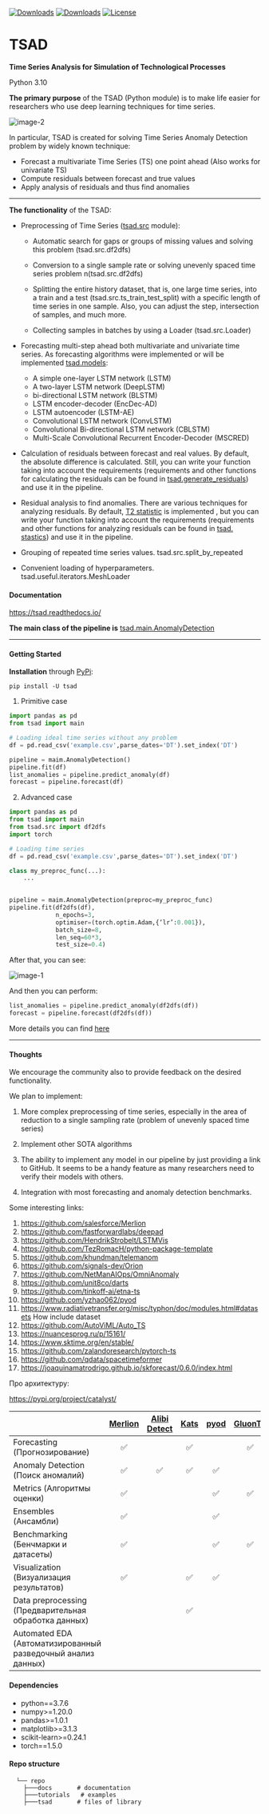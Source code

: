 [![Downloads](https://pepy.tech/badge/tsad)](https://pepy.tech/project/tsad) [![Downloads](https://pepy.tech/badge/tsad/month)](https://pepy.tech/project/tsad) [![License](https://img.shields.io/badge/License-BSD_3--Clause-green.svg)](https://github.com/waico/tsad/blob/main/LICENSE)

# TSAD

**Time Series Analysis for Simulation of Technological Processes**

Python 3.10

**The primary purpose** of the TSAD (Python module) is to make life easier for researchers who use deep learning techniques for time series. 

![image-2](../waico_pics/readme/Useful.jpg)

In particular, TSAD is created for solving Time Series Anomaly Detection problem by widely known technique:

- Forecast a multivariate Time Series (TS) one point ahead (Also works for univariate TS)
- Compute residuals between forecast and true values
- Apply analysis of residuals and thus find anomalies

---

**The functionality** of the TSAD:

- Preprocessing of Time Series ([tsad.src](https://tsad.readthedocs.io/en/latest/tsad.html#module-tsad.src) module):

  - Automatic search for gaps or groups of missing values and solving this problem (tsad.src.df2dfs)

  - Conversion to a single sample rate or solving unevenly spaced time series problem n(tsad.src.df2dfs)

  - Splitting the entire history dataset, that is, one large time series, into a train and a test (tsad.src.ts_train_test_split) with a specific length of time series in one sample. Also, you can adjust the step, intersection of samples, and much more.
  - Collecting samples in batches by using a Loader (tsad.src.Loader)
- Forecasting multi-step ahead both multivariate and univariate time series. As forecasting algorithms were implemented or will be implemented [tsad.models](https://tsad.readthedocs.io/en/latest/tsad.html#module-tsad.models):

  - A simple one-layer LSTM network (LSTM) 
  -   A two-layer LSTM network (DeepLSTM)
  - bi-directional LSTM network (BLSTM)
  - LSTM encoder-decoder (EncDec-AD) 
  - LSTM autoencoder (LSTM-AE) 
  - Convolutional LSTM network (ConvLSTM) 
  - Convolutional Bi-directional LSTM network (CBLSTM) 
  - Multi-Scale Convolutional Recurrent Encoder-Decoder (MSCRED)
- Calculation of residuals between forecast and real values. By default, the absolute difference is calculated. Still, you can write your function taking into account the requirements (requirements and other functions for calculating the residuals can be found in [tsad.generate_residuals](https://tsad.readthedocs.io/en/latest/tsad.html#module-tsad.generate_residuals)) and use it in the pipeline.
- Residual analysis to find anomalies. There are various techniques for analyzing residuals. By default, [T2 statistic](https://en.wikipedia.org/wiki/Hotelling's_T-squared_distribution) is implemented , but you can write your function taking into account the requirements (requirements and other functions for analyzing residuals can be found in [tsad. stastics](https://tsad.readthedocs.io/en/latest/tsad.html#module-tsad.stastics)) and use it in the pipeline.
- Grouping of repeated time series values. tsad.src.split_by_repeated
- Convenient loading of hyperparameters.  tsad.useful.iterators.MeshLoader

#### Documentation

https://tsad.readthedocs.io/

**The main class of the pipeline is** [tsad.main.AnomalyDetection](https://tsad.readthedocs.io/en/latest/tsad.html#module-tsad.main)

---

#### Getting Started

**Installation** through [PyPi](https://pypi.org/project/tsad): 

`pip install -U tsad`

1. Primitive case 

```python
import pandas as pd
from tsad import main

# Loading ideal time series without any problem
df = pd.read_csv('example.csv',parse_dates='DT').set_index('DT') 

pipeline = maim.AnomalyDetection() 
pipeline.fit(df)
list_anomalies = pipeline.predict_anomaly(df)
forecast = pipeline.forecast(df)
```

2. Advanced case

```python
import pandas as pd
from tsad import main
from tsad.src import df2dfs
import torch

# Loading time series
df = pd.read_csv('example.csv',parse_dates='DT').set_index('DT') 

class my_preproc_func(...):
    ...
    

pipeline = maim.AnomalyDetection(preproc=my_preproc_func) 
pipeline.fit(df2dfs(df),
             n_epochs=3,
             optimiser=(torch.optim.Adam,{‘lr’:0.001}),
             batch_size=8,
             len_seq=60*3,
             test_size=0.4)
```

After that, you can see:

![image-1](../waico_pics/readme/1.png)

And then you can perform:

```python
list_anomalies = pipeline.predict_anomaly(df2dfs(df))
forecast = pipeline.forecast(df2dfs(df))
```

More details you can find [here](https://github.com/waico/tsad/tree/main/examples)

---

#### Thoughts

We encourage the community also to provide feedback on the desired functionality.

We plan to implement:

1. More complex preprocessing of time series, especially in the area of reduction to a single sampling rate (problem of unevenly spaced time series)

2. Implement other SOTA algorithms

3. The ability to implement any model in our pipeline by just providing a link to GitHub. It seems to be a handy feature as many researchers need to verify their models with others.
4. Integration with most forecasting and anomaly detection benchmarks.

Some interesting links: 

1.  https://github.com/salesforce/Merlion 
2.  https://github.com/fastforwardlabs/deepad
3.  https://github.com/HendrikStrobelt/LSTMVis 
4.  https://github.com/TezRomacH/python-package-template 
5.  https://github.com/khundman/telemanom 
6.  https://github.com/signals-dev/Orion 
7.  https://github.com/NetManAIOps/OmniAnomaly 
8.  https://github.com/unit8co/darts
9.  https://github.com/tinkoff-ai/etna-ts
9.  https://github.com/yzhao062/pyod
10.  https://www.radiativetransfer.org/misc/typhon/doc/modules.html#datasets How include dataset
10.  https://github.com/AutoViML/Auto_TS
10.  https://nuancesprog.ru/p/15161/
10.  https://www.sktime.org/en/stable/
10.  https://github.com/zalandoresearch/pytorch-ts
10.  https://github.com/qdata/spacetimeformer
10.  https://joaquinamatrodrigo.github.io/skforecast/0.6.0/index.html

Про архитектуру: 

https://pypi.org/project/catalyst/ 

|  | [Merlion](https://github.com/salesforce/Merlion) | [Alibi Detect](https://github.com/SeldonIO/alibi-detect) | [Kats](https://github.com/facebookresearch/Kats) | [pyod](https://github.com/yzhao062/pyod) | [GluonTS](https://github.com/awslabs/gluon-ts) | RRCF | STUMPY | Greykite | [Prophet](https://github.com/facebook/prophet) | [pmdarima](https://pypi.org/project/pmdarima/) | [deepad](https://github.com/fastforwardlabs/deepad) | TSAD
:--- | :---: | :---:|  :---:  | :---: | :---: | :---: | :---: | :---: | :----: | :---: | :---: | :---:
| Forecasting (Прогнозирование) | ✅ | | ✅ |  | ✅ | | | ✅ | ✅ | ✅ | ✅ | ✅ 
| Anomaly Detection (Поиск аномалий) | ✅ | ✅ | ✅ | ✅ | | ✅ | ✅ | ✅ | ✅ | | ✅ | ✅ 
| Metrics (Алгоритмы оценки) | ✅ | | | ✅ | ✅ | | | | | | ✅ | ✅
| Ensembles (Ансамбли) | ✅ | | | ✅ | | ✅  | | | | | | ✅ 
| Benchmarking (Бенчмарки и датасеты) | ✅ | | | ✅ | ✅ | | | | | | | ✅ 
| Visualization (Визуализация результатов) | ✅ | | ✅ | ✅ | | | | ✅ | ✅ | | | ✅ | ✅ 
| Data preprocessing (Предварительная обработка данных) | | | ✅ | | | | | | | | | ✅ 
| Automated EDA (Автоматизированный разведочный анализ данных) | | | | | | | | | | | | ✅ 

#### Dependencies

* python==3.7.6
* numpy>=1.20.0
* pandas>=1.0.1
* matplotlib>=3.1.3
* scikit-learn>=0.24.1
* torch==1.5.0

#### Repo structure

```
  └── repo 
    ├───docs       # documentation
    ├───tutorials   # examples
    ├───tsad       # files of library
```

